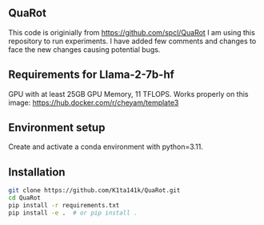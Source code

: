 

## QuaRot
This code is originially from https://github.com/spcl/QuaRot
I am using this repository to run experiments. I have added few comments and changes to face the new changes causing potential bugs.
## Requirements for Llama-2-7b-hf
GPU with at least 25GB GPU Memory, 11 TFLOPS.
Works properly on this image: https://hub.docker.com/r/cheyam/template3
## Environment setup
Create and activate a conda environment with python=3.11.
## Installation
```bash
git clone https://github.com/K1ta141k/QuaRot.git
cd QuaRot
pip install -r requirements.txt
pip install -e .  # or pip install .
```
